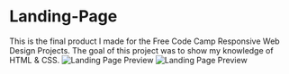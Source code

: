 # Landing-Page

This is the final product I made for the Free Code Camp Responsive Web Design Projects. The goal of this project was to show my knowledge of HTML & CSS.
![Landing Page Preview](img/preview-one.jpg)
![Landing Page Preview](img/preview-two.jpg)
